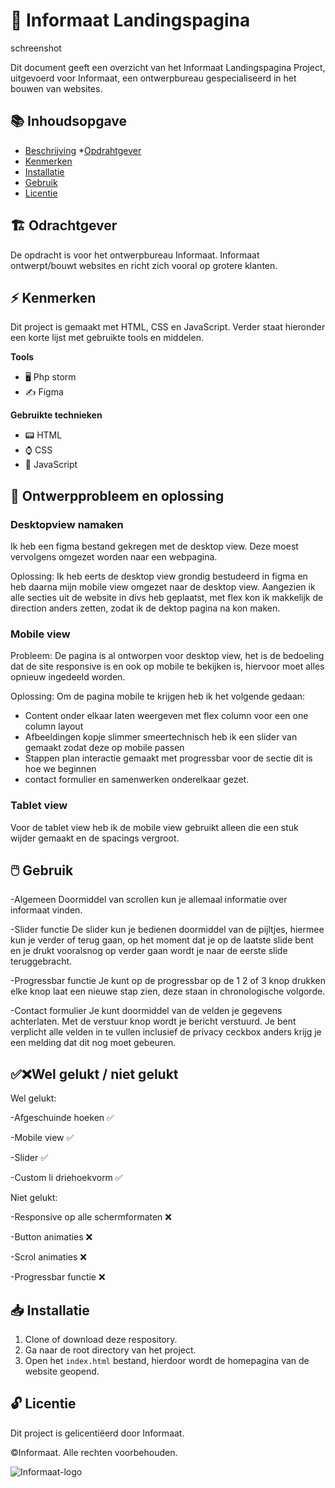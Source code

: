 # 🛬 Informaat Landingspagina
schreenshot

Dit document geeft een overzicht van het Informaat Landingspagina Project, uitgevoerd voor Informaat, een ontwerpbureau gespecialiseerd in het bouwen van websites.

## 📚 Inhoudsopgave

* [Beschrijving](#beschrijving)
*[Opdrahtgever](#opdragtgever)
* [Kenmerken](#kenmerken)
* [Installatie](#installatie)
* [Gebruik](#gebruik)
* [Licentie](#licentie)

## 🏗️ Odrachtgever
De opdracht is voor het ontwerpbureau Informaat. Informaat ontwerpt/bouwt websites en richt zich vooral op grotere klanten.

## ⚡ Kenmerken
Dit project is gemaakt met HTML, CSS en JavaScript. Verder staat hieronder een korte lijst met gebruikte tools en middelen.

**Tools**

- 🖥️ Php storm
- ✍ Figma

**Gebruikte technieken**

- 📟 HTML
- ⌚ CSS
- 📲 JavaScript

## 🚀 Ontwerpprobleem en oplossing

### Desktopview namaken
Ik heb een figma bestand gekregen met de desktop view. Deze moest vervolgens omgezet worden naar een webpagina.

Oplossing:
Ik heb eerts de desktop view grondig bestudeerd in figma en heb daarna mijn mobile view omgezet naar de desktop view. Aangezien ik alle secties uit de website in divs heb geplaatst,
met flex kon ik makkelijk de direction anders zetten, zodat ik de dektop pagina na kon maken.

### Mobile view
Probleem:
De pagina is al ontworpen voor desktop view, het is de bedoeling dat de site responsive is en ook op mobile te bekijken is, 
hiervoor moet alles opnieuw ingedeeld worden.

Oplossing:
Om de pagina mobile te krijgen heb ik het volgende gedaan:
- Content onder elkaar laten weergeven met flex column voor een one column layout
- Afbeeldingen kopje slimmer smeertechnisch heb ik een slider van gemaakt zodat deze op mobile passen
- Stappen plan interactie gemaakt met progressbar voor de sectie dit is hoe we beginnen
- contact formulier en samenwerken onderelkaar gezet.

### Tablet view
Voor de tablet view heb ik de mobile view gebruikt alleen die een stuk wijder gemaakt en de spacings vergroot.

## 🖱️ Gebruik
-Algemeen
Doormiddel van scrollen kun je allemaal informatie over informaat vinden.

-Slider functie
De slider kun je bedienen doormiddel van de pijltjes, hiermee kun je verder of terug gaan, 
op het moment dat je op de laatste slide bent en je drukt vooralsnog op verder gaan wordt je naar de eerste slide teruggebracht.

-Progressbar functie
Je kunt op de progressbar op de 1 2 of 3 knop drukken elke knop laat een nieuwe stap zien, deze staan in chronologische volgorde.

-Contact formulier
Je kunt doormiddel van de velden je gegevens achterlaten. Met de verstuur knop wordt je bericht verstuurd.
Je bent verplicht alle velden in te vullen inclusief de privacy ceckbox anders krijg je een melding dat dit nog moet gebeuren.

## ✅❌Wel gelukt / niet gelukt

Wel gelukt:

-Afgeschuinde hoeken ✅

-Mobile view ✅

-Slider ✅

-Custom li driehoekvorm ✅

Niet gelukt:

-Responsive op alle schermformaten ❌

-Button animaties ❌

-Scrol animaties ❌

-Progressbar functie ❌





## 📥 Installatie
1. Clone of download deze respository.
2. Ga naar de root directory van het project.
3. Open het `index.html` bestand, hierdoor wordt de homepagina van de website geopend.

## 🔓 Licentie
Dit project is gelicentiëerd door Informaat.

©Informaat. Alle rechten voorbehouden.

![Informaat-logo](https://github.com/Daan645/the-startup-responsive-interactieve-website/assets/54812898/8d9a07e1-a78e-44c2-a52c-b8e26a314e5a)
